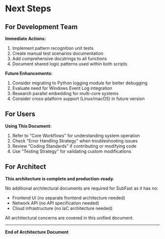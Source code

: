 # Next Steps

## For Development Team

**Immediate Actions:**
1. Implement pattern recognition unit tests
2. Create manual test scenarios documentation
3. Add comprehensive docstrings to all functions
4. Document shared logic patterns used within both scripts

**Future Enhancements:**
1. Consider migrating to Python logging module for better debugging
2. Evaluate need for Windows Event Log integration
3. Research parallel embedding for multi-core systems
4. Consider cross-platform support (Linux/macOS) in future version

## For Users

**Using This Document:**
1. Refer to "Core Workflows" for understanding system operation
2. Check "Error Handling Strategy" when troubleshooting issues
3. Review "Coding Standards" if contributing or modifying code
4. Use "Testing Strategy" for validating custom modifications

## For Architect

**This architecture is complete and production-ready.**

No additional architectural documents are required for SubFast as it has no:
- Frontend UI (no separate frontend architecture needed)
- Network API (no API specification needed)
- Cloud infrastructure (no IaC architecture needed)

All architectural concerns are covered in this unified document.

---

**End of Architecture Document**
